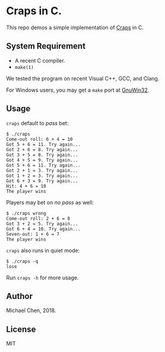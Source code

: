 # Craps in C.

This repo demos a simple implementation of [Craps](https://en.wikipedia.org/wiki/Craps) in C.

## System Requirement

* A recent C compiler.
* `make(1)`

We tested the program on recent Visual C++, GCC, and Clang.

For Windows users, you may get a `make` port at [GnuWin32](http://gnuwin32.sourceforge.net/).

## Usage

`craps` default to *pass* bet:

```
$ ./craps 
Come-out roll: 6 + 4 = 10
Got 5 + 6 = 11. Try again...
Got 2 + 6 = 8. Try again...
Got 3 + 5 = 8. Try again...
Got 4 + 5 = 9. Try again...
Got 5 + 6 = 11. Try again...
Got 2 + 1 = 3. Try again...
Got 1 + 2 = 3. Try again...
Got 6 + 3 = 9. Try again...
Hit: 4 + 6 = 10
The player wins
```

Players may bet on *no pass* as well:

```
$ ./craps wrong
Come-out roll: 2 + 6 = 8
Got 3 + 2 = 5. Try again...
Got 6 + 4 = 10. Try again...
Seven-out: 1 + 6 = 7
The player wins
```

`craps` also runs in quiet mode:

```
$ ./craps -q
lose
```

Run `craps -h` for more usage.

## Author

Michael Chen, 2018.

## License

MIT